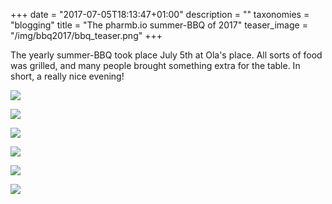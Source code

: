 +++
date = "2017-07-05T18:13:47+01:00"
description = ""
taxonomies = "blogging"
title = "The pharmb.io summer-BBQ of 2017"
teaser_image = "/img/bbq2017/bbq_teaser.png"
+++

The yearly summer-BBQ took place July 5th at Ola's place. All sorts of food was grilled, and many people brought something extra for the table. In short, a really nice evening! 

![](/img/bbq2017/g5wide.JPG)

![](/img/bbq2017/g1.JPG)

![](/img/bbq2017/g2.JPG)

![](/img/bbq2017/g3.JPG)

![](/img/bbq2017/g4.JPG)

![](/img/bbq2017/g6wide.JPG)

